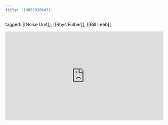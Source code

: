 ```yaml
---
title: '188559206432'
---
```

tagged: [[Noise Unit]], [[Rhys Fulber]], [[Bill Leeb]]
<iframe allow="accelerometer; autoplay; clipboard-write; encrypted-media; gyroscope; picture-in-picture" allowfullscreen="" frameborder="0" height="281" id="youtube_iframe" src="https://www.youtube.com/embed/XIJPKSfmJsw?feature=oembed&amp;enablejsapi=1&amp;origin=https://safe.txmblr.com&amp;wmode=opaque" width="500"></iframe>